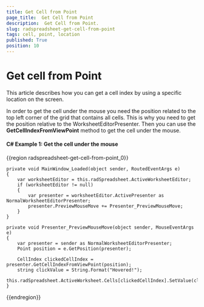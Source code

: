 ```yaml
---
title: Get Cell from Point
page_title:  Get Cell from Point
description:  Get Cell from Point.
slug: radspreadsheet-get-cell-from-point
tags: cell, point, location
published: True
position: 10
---
```


# Get cell from Point

This article describes how you can get a cell index by using a specific location on the screen.

In order to get the cell under the mouse you need the position related to the top left corner of the grid that contains all cells. This is why you need to get the position relative to the WorksheetEditorPresenter. Then you can use the __GetCellIndexFromViewPoint__ method to get the cell under the mouse. 

#### __C# Example 1: Get the cell under the mouse__

{{region radspreadsheet-get-cell-from-point_0}}

    private void MainWindow_Loaded(object sender, RoutedEventArgs e)
    {
        var worksheetEditor = this.radSpreadsheet.ActiveWorksheetEditor;
        if (worksheetEditor != null)
        {
            var presenter = worksheetEditor.ActivePresenter as NormalWorksheetEditorPresenter;
            presenter.PreviewMouseMove += Presenter_PreviewMouseMove;
        }
    }

    private void Presenter_PreviewMouseMove(object sender, MouseEventArgs e)
    {
        var presenter = sender as NormalWorksheetEditorPresenter;
        Point position = e.GetPosition(presenter);

        CellIndex clickedCellIndex = presenter.GetCellIndexFromViewPoint(position);
        string clickValue = String.Format("Hovered!");
        this.radSpreadsheet.ActiveWorksheet.Cells[clickedCellIndex].SetValue(clickValue);
    }

{{endregion}}

